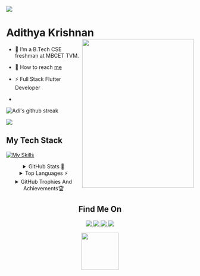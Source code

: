 <img src="https://user-images.githubusercontent.com/73097560/115834477-dbab4500-a447-11eb-908a-139a6edaec5c.gif"></a>


# Adithya Krishnan <img align="right" src="https://github.com/fal3n-4ngel/fal3n-4ngel/blob/main/4.gif" width="300" height="400" />



- 🔭  I’m a B.Tech CSE freshman at MBCET TVM.

- 🚀  How to reach [me](https://fal3n-4ngel.github.io/)

- ⚡ Full Stack Flutter Developer
- 
![Adi's github streak](https://github-readme-streak-stats.herokuapp.com/?user=fal3n-4ngel&theme=blue-red)

<img src="https://user-images.githubusercontent.com/73097560/115834477-dbab4500-a447-11eb-908a-139a6edaec5c.gif"></a>
## My Tech Stack
[![My Skills](https://skillicons.dev/icons?i=python,flutter,firebase,momgodb,mysql,html,css,bootstrap,figma,ps,git,&theme=light)](https://github.com/fal3n-4ngel/)
<p align="center">
<details align="center">
  <summary>GitHub Stats 📖</summary>
  
  <p align="center">
    <img src="https://github-readme-stats.vercel.app/api?username=fal3n-4ngel&count_private=true&show_icons=true&cache_seconds=1800"/>
    </p>
</details>
<details align="center">
  <summary>Top Languages ⚡</summary>
  <p align="center">
    <img src="https://github-readme-stats.vercel.app/api/top-langs/?username=fal3n-4ngel&layout=compact"/>
    </p>
</details>

<details align="center">
  <summary>GitHub Trophies And Achievements🏆</summary>
  <p align="center">
    <img src="https://github-profile-trophy.vercel.app/?username=fal3n-4ngel&title=MultiLanguage,Commits,PullRequest,Repositories,Stars,Organizations,AncientUser,LongTimeUser,"/>
  </p>
</details>

<p align="center">
<h2 align='center'> Find Me On </h2>
</p>
<p align="center"> 
  <a href="https://twitter.com/fal3n_4ngel" target="_blank">
  <img src='https://img.shields.io/badge/Twitter-1DA1F2?style=for-the-badge&logo=twitter&logoColor=white'>
  </a>
  
  <a href="https://www.linkedin.com/in/fal3n-4ngel/" target="_blank">
  <img src='https://img.shields.io/badge/LinkedIn-0077B5?style=for-the-badge&logo=linkedin&logoColor=white'>
   </a>
  
  <a href="https://github.com/fal3n-4ngel/" target="_blank">
  <img src='https://img.shields.io/badge/GitHub-100000?style=for-the-badge&logo=github&logoColor=white'>
  </a>
  <a href="https://g.dev/fal3n-4ngel" target="_blank">
  <img src='https://img.shields.io/badge/google%20developers-3DDC84?style=for-the-badge&logo=android&logoColor=white'>
  </a>
</p>


<p align="center">
<img width="100" src="https://media1.giphy.com/media/3o7WIx7urV838kHFzW/giphy.gif">
</p>

